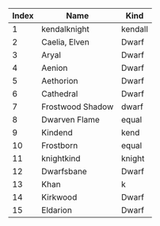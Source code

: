 | Index | Name     | Kind       |
|------|----------|------------|
| 1   | kendalknight      | kendall       |
| 2   | Caelia, Elven      | Dwarf       |
| 3   | Aryal      | Dwarf       |
| 4   | Aenion      | Dwarf       |
| 5   | Aethorion      | Dwarf       |
| 6   | Cathedral      | Dwarf       |
| 7   | Frostwood Shadow      | dwarf       |
| 8   | Dwarven Flame      | equal       |
| 9   | Kindend      | kend       |
| 10   | Frostborn      | equal       |
| 11   | knightkind      | knight       |
| 12   | Dwarfsbane      | Dwarf       |
| 13   | Khan      | k       |
| 14   | Kirkwood      | Dwarf       |
| 15   | Eldarion      | Dwarf       |
